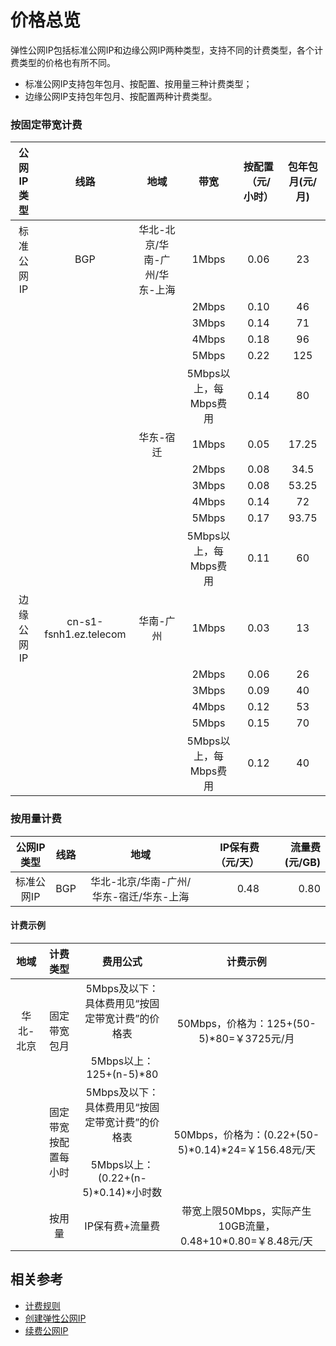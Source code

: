 # 价格总览

弹性公网IP包括标准公网IP和边缘公网IP两种类型，支持不同的计费类型，各个计费类型的价格也有所不同。

- 标准公网IP支持包年包月、按配置、按用量三种计费类型；
- 边缘公网IP支持包年包月、按配置两种计费类型。

### 按固定带宽计费

|公网IP类型| 线路 | 地域 | 带宽 | 按配置（元/小时） | 包年包月(元/月) |
|:--:|:--:|:--:|:--:|:---:|:---:|
|标准公网IP| BGP | 华北-北京/华南-广州/华东-上海 | 1Mbps | 0.06 | 23 |
||  |  | 2Mbps | 0.10 | 46 |
||  |  | 3Mbps | 0.14 | 71 |
||  |  | 4Mbps | 0.18 | 96 |
||  |  | 5Mbps | 0.22 | 125 |
||  |  | 5Mbps以上，每Mbps费用 | 0.14 | 80 |
||  | 华东-宿迁 | 1Mbps | 0.05 | 17.25 |
||  |  | 2Mbps | 0.08 | 34.5 |
||  |  | 3Mbps | 0.08 | 53.25 |
||  |  | 4Mbps | 0.14 | 72 |
||  |  | 5Mbps | 0.17 | 93.75 |
||  |  | 5Mbps以上，每Mbps费用 | 0.11 | 60 |
|边缘公网IP| cn-s1-fsnh1.ez.telecom | 华南-广州 | 1Mbps | 0.03 |13 |
||  |  | 2Mbps | 0.06 | 26 |
||  |  | 3Mbps | 0.09 | 40|
||  |  | 4Mbps | 0.12 |53 |
||  |  | 5Mbps | 0.15 | 70 |
||  |  | 5Mbps以上，每Mbps费用 | 0.12 | 40 |


### 按用量计费

|公网IP类型| 线路 | 地域 | IP保有费（元/天） | 流量费(元/GB) |
|:---:|:---:|:---:| ---:| ---:|
|标准公网IP| BGP | 华北-北京/华南-广州/华东-宿迁/华东-上海 | 0.48 | 0.80 |



#### 计费示例

| 地域 | 计费类型 | 费用公式 | 计费示例 |
|:---:|:---:|:---:|:---:|
| 华北-北京 | 固定带宽包月 | 5Mbps及以下：具体费用见“按固定带宽计费”的价格表 <br /><br />  5Mbps以上：125+(n-5)\*80 | 50Mbps，价格为：125+(50-5)\*80=￥3725元/月 |
|  | 固定带宽按配置每小时 | 5Mbps及以下：具体费用见“按固定带宽计费”的价格表 <br /><br />  5Mbps以上：(0.22+(n-5)\*0.14)\*小时数 | 50Mbps，价格为：(0.22+(50-5)\*0.14)\*24=￥156.48元/天 |
|  | 按用量 | IP保有费+流量费 | 带宽上限50Mbps，实际产生10GB流量，0.48+10\*0.80=￥8.48元/天 |


## 相关参考

- [计费规则](Billing-Rules.md)
- [创建弹性公网IP](../Operation-Guide/Elastic-IP-Management/Create-Elastic-IP.md)
- [续费公网IP](../Operation-Guide/Elastic-IP-Management/Renew-Elastic-IP.md)

